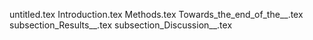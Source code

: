 untitled.tex
Introduction.tex
Methods.tex
Towards_the_end_of_the__.tex
subsection_Results__.tex
subsection_Discussion__.tex